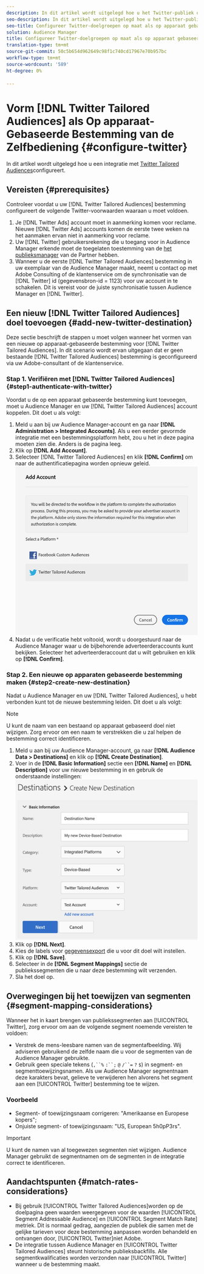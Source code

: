 ```yaml
---
description: In dit artikel wordt uitgelegd hoe u het Twitter-publiek op maat kunt configureren voor zowel nieuwe als bestaande integratie.
seo-description: In dit artikel wordt uitgelegd hoe u het Twitter-publiek op maat kunt configureren voor zowel nieuwe als bestaande integratie.
seo-title: Configureer Twitter-doelgroepen op maat als op apparaat gebaseerde zelfbediening
solution: Audience Manager
title: Configureer Twitter-doelgroepen op maat als op apparaat gebaseerde zelfbediening
translation-type: tm+mt
source-git-commit: 50c5b654d962649c98f1c740cd17967e70b957bc
workflow-type: tm+mt
source-wordcount: '589'
ht-degree: 0%

---
```



# Vorm [!DNL Twitter Tailored Audiences] als Op apparaat-Gebaseerde Bestemming van de Zelfbediening {#configure-twitter}

In dit artikel wordt uitgelegd hoe u een integratie met [Twitter Tailored Audiences](https://business.twitter.com/en/targeting/tailored-audiences.html)configureert.

## Vereisten {#prerequisites}

Controleer voordat u uw [!DNL Twitter Tailored Audiences] bestemming configureert de volgende Twitter-voorwaarden waaraan u moet voldoen.

1. Je [!DNL Twitter Ads] account moet in aanmerking komen voor reclame. Nieuwe [!DNL Twitter Ads] accounts komen de eerste twee weken na het aanmaken ervan niet in aanmerking voor reclame.
2. Uw [!DNL Twitter] gebruikersrekening die u toegang voor in Audience Manager erkende moet de toegelaten toestemming van de [het publieksmanager](https://business.twitter.com/en/help/troubleshooting/multi-user-login-faq.html#accesslevels) van de Partner hebben.
3. Wanneer u de eerste [!DNL Twitter Tailored Audiences] bestemming in uw exemplaar van de Audience Manager maakt, neemt u contact op met Adobe Consulting of de klantenservice om de synchronisatie van de [!DNL Twitter] id (gegevensbron-id = 1123) voor uw account in te schakelen. Dit is vereist voor de juiste synchronisatie tussen Audience Manager en [!DNL Twitter].

## Een nieuw [!DNL Twitter Tailored Audiences] doel toevoegen {#add-new-twitter-destination}

Deze sectie beschrijft de stappen u moet volgen wanneer het vormen van een nieuwe op apparaat-gebaseerde bestemming voor [!DNL Twitter Tailored Audiences]. In dit scenario wordt ervan uitgegaan dat er geen bestaande [!DNL Twitter Tailored Audiences] bestemming is geconfigureerd via uw Adobe-consultant of de klantenservice.

### Stap 1. Verifiëren met [!DNL Twitter Tailored Audiences] {#step1-authenticate-with-twitter}

Voordat u de op een apparaat gebaseerde bestemming kunt toevoegen, moet u Audience Manager en uw [!DNL Twitter Tailored Audiences] account koppelen. Dit doet u als volgt:

1. Meld u aan bij uw Audience Manager-account en ga naar **[!DNL Administration > Integrated Accounts]**. Als u een eerder gevormde integratie met een bestemmingsplatform hebt, zou u het in deze pagina moeten zien die. Anders is de pagina leeg.
1. Klik op **[!DNL Add Account]**.
1. Selecteer [!DNL Twitter Tailored Audiences] en klik **[!DNL Confirm]** om naar de authentificatiepagina worden opnieuw geleid.                     ![geïntegreerde platforms](assets/dbd-integrated-platforms.png)
1. Nadat u de verificatie hebt voltooid, wordt u doorgestuurd naar de Audience Manager waar u de bijbehorende adverteerderaccounts kunt bekijken. Selecteer het adverteerderaccount dat u wilt gebruiken en klik op **[!DNL Confirm]**.

### Stap 2. Een nieuwe op apparaten gebaseerde bestemming maken {#step2-create-new-destination}

Nadat u Audience Manager en uw [!DNL Twitter Tailored Audiences], u hebt verbonden kunt tot de nieuwe bestemming leiden. Dit doet u als volgt:

>[!NOTE]
>
>U kunt de naam van een bestaand op apparaat gebaseerd doel niet wijzigen. Zorg ervoor om een naam te verstrekken die u zal helpen de bestemming correct identificeren.

1. Meld u aan bij uw Audience Manager-account, ga naar **[!DNL Audience Data > Destinations]** en klik op **[!DNL Create Destination]**.
1. Voer in de **[!DNL Basic Information]** sectie een **[!DNL Name]** en **[!DNL Description]** voor uw nieuwe bestemming in en gebruik de onderstaande instellingen: ![instellen](assets/dbd-new-basic.png)
1. Klik op **[!DNL Next]**.
1. Kies de labels voor [gegevensexport](/help/using/features/data-export-controls.md#controls-labels) die u voor dit doel wilt instellen.
1. Klik op **[!DNL Save]**.
1. Selecteer in de **[!DNL Segment Mappings]** sectie de publiekssegmenten die u naar deze bestemming wilt verzenden.
1. Sla het doel op.

## Overwegingen bij het toewijzen van segmenten {#segment-mapping-considerations}

Wanneer het in kaart brengen van publiekssegmenten aan [!UICONTROL Twitter], zorg ervoor om aan de volgende segment noemende vereisten te voldoen:

* Verstrek de mens-leesbare namen van de segmentafbeelding. Wij adviseren gebruikend de zelfde naam die u voor de segmenten van de Audience Manager gebruikte.
* Gebruik geen speciale tekens (`,``%` `:``;` `@` `/``=` `?` `$`) in segment- en segmenttoewijzingsnamen. Als uw Audience Manager segmentnaam deze karakters bevat, gelieve te verwijderen hen alvorens het segment aan een [!UICONTROL Twitter] bestemming toe te wijzen.

### Voorbeeld

* Segment- of toewijzingsnaam corrigeren: &quot;Amerikaanse en Europese kopers&quot;;
* Onjuiste segment- of toewijzingsnaam: &quot;US, European 5h0pP3rs&quot;.

>[!IMPORTANT]
>
>U kunt de namen van al toegewezen segmenten niet wijzigen. Audience Manager gebruikt de segmentnamen om de segmenten in de integratie correct te identificeren.

## Aandachtspunten {#match-rates-considerations}

* Bij gebruik [!UICONTROL Twitter Tailored Audiences]worden op de doelpagina geen waarden weergegeven voor de waarden [!UICONTROL Segment Addressable Audience] en [!UICONTROL Segment Match Rate] metriek. Dit is normaal gedrag, aangezien de publiek die samen met de gelijke tarieven voor deze bestemming aanpassen worden behandeld en ontvangen door, [!UICONTROL Twitter]niet Adobe.
* De integratie tussen Audience Manager en [!UICONTROL Twitter Tailored Audiences] steunt historische publieksbackfills. Alle segmentkwalificaties worden verzonden naar [!UICONTROL Twitter] wanneer u de bestemming maakt.

